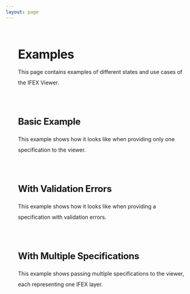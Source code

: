 ```yaml
---
layout: page
---
```


<script setup>
import {specificationItemMock,specificationMockWithValidationErrors,specificationWithTwoDocs,customLayerSpecificationItemMock} from '../../src/tests/mocks/specification';
import { onMounted, ref } from 'vue';
import { useData } from 'vitepress';

const mounted = ref(false);
const { isDark } = useData();

onMounted(() => {
  import('../../dist/ifex-viewer.es.js').then(() => {
    mounted.value = true;
  });
});
</script>

<div class="examples-page">

# Examples

This page contains examples of different states and use cases of the IFEX Viewer.

## Basic Example

This example shows how it looks like when providing only one specification to the viewer.

<div v-if="mounted" >
    <ifex-viewer :specifications="[specificationItemMock]" :class="isDark ? 'ifex-viewer dark' :'ifex-viewer'"></ifex-viewer>
</div>

## With Validation Errors

This example shows how it looks like when providing a specification with validation errors.

<div v-if="mounted" >
    <ifex-viewer :specifications="[{ ...specificationItemMock, content: specificationMockWithValidationErrors }]" :class="isDark ? 'ifex-viewer dark' :'ifex-viewer'"></ifex-viewer>
</div>

## With Multiple Specifications

This example shows passing multiple specifications to the viewer, each representing one IFEX layer.

<div v-if="mounted" >
    <ifex-viewer :specifications="[{ ...specificationItemMock, content: specificationWithTwoDocs }, customLayerSpecificationItemMock]" :class="isDark ? 'ifex-viewer dark' :'ifex-viewer'"></ifex-viewer>
</div>

</div>

<style>
.examples-page .ifex-viewer {
  display: block; 
  height: 500px;
  margin-bottom: 3rem;
}

.examples-page {
  padding: 0 24px; /* Same padding as navbar wrapper */
}

@media (min-width: 768px) {
  .examples-page {
    padding: 0 32px;
  }
}

@media (min-width: 1440px) {
  .examples-page {
    width: calc(var(--vp-layout-max-width) - 64px);
    margin: 0 auto;
    padding: 0;
  }
}

.examples-page h1,.examples-page h2 {
  margin: 48px 0 16px;
  padding-top: 24px;
  letter-spacing: -0.02em;
  line-height: 32px;
}

.examples-page h1 {
  font-size: 32px;
}

.examples-page h2 {
  border-top: 1px solid var(--vp-c-divider);
  padding-top: 24px;
  letter-spacing: -0.02em;
  line-height: 32px;
  font-size: 24px;
}

.examples-page p {
  line-height: 28px;
  margin: 16px 0;
}
</style>
